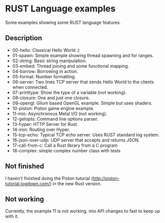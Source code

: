 # RUST Language examples

Some examples showing some RUST language features.

## Description

* 00-hello: Classical Hello World :)
* 01-spawn: Simple example showing thread spawning and for ranges.    
* 02-string: Basic string manipulation.
* 03-embed: Thread joining and some functional mapping.
* 04-borrow: Borrowing in action.
* 05-format: Number formatting.
* 06-server: Two lines TCP server that sends Hello World to the clients when connected.
* 07-printtype: Show the type of a variable (not working).
* 08-closure: One and just one closure.
* 09-opengl: Glium based OpenGL example. Simple but uses shaders.
* 10-piston: Piston game engine example.
* 11-mio: Asynchronous Metal I/O (not working).
* 12-getopts: Command line options parser.
* 13-hyper: HTTP Server for Rust.
* 14-iron: Routing over Hyper.
* 15-tcp-echo: Typical TCP echo server. Uses RUST standard log system.
* 16-json-over-udp: UDP server that accepts and returns JSON.
* 17-call-from-c: Call a Rust library from a C program
* 18-complex: simple complex number class with tests
## Not finished
I haven't finished doing the Piston tutorial (http://piston-tutorial.logdown.com/) in the new Rust version.

## Not working
Currently, the example 11 is not working. mio API changes to fast to keep up with it.

